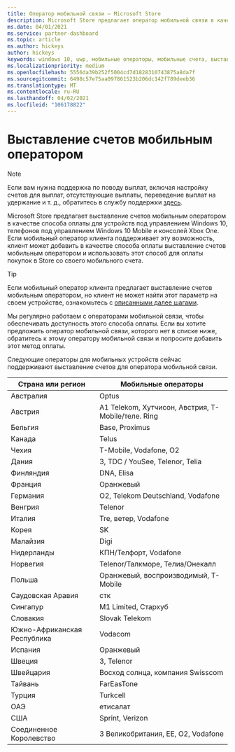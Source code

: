 ```yaml
---
title: Оператор мобильной связи — Microsoft Store
description: Microsoft Store предлагает оператор мобильной связи в качестве метода оплаты для мобильных операторов, которые поддерживают эту возможность.
ms.date: 04/01/2021
ms.service: partner-dashboard
ms.topic: article
ms.author: hickeys
author: hickeys
keywords: windows 10, uwp, мобильные операторы, мобильные счета, выставление счетов мобильным оператором
ms.localizationpriority: medium
ms.openlocfilehash: 5556da39b252f5004cd7d1828310743875a8da7f
ms.sourcegitcommit: 6498c57e75aa097861523b206dc142f789deeb36
ms.translationtype: MT
ms.contentlocale: ru-RU
ms.lasthandoff: 04/02/2021
ms.locfileid: "106178822"
---
```

# <a name="mobile-operator-billing"></a>Выставление счетов мобильным оператором

> [!NOTE]
> Если вам нужна поддержка по поводу выплат, включая настройку счетов для выплат, отсутствующие выплаты, переведение выплат на удержание и т. д., обратитесь в службу поддержки [здесь](https://developer.microsoft.com/windows/support).

Microsoft Store предлагает выставление счетов мобильным оператором в качестве способа оплаты для устройств под управлением Windows 10, телефонов под управлением Windows 10 Mobile и консолей Xbox One. Если мобильный оператор клиента поддерживает эту возможность, клиент может добавить в качестве способа оплаты выставление счетов мобильным оператором и использовать этот способ для оплаты покупок в Store со своего мобильного счета.

> [!TIP]
>  Если мобильный оператор клиента предлагает выставление счетов мобильным оператором, но клиент не может найти этот параметр на своем устройстве, ознакомьтесь с [описанными далее шагами](https://support.microsoft.com/instantanswers/b25d6dd6-fb8b-3710-1e13-4d30eb01b51f).

Мы регулярно работаем с операторами мобильной связи, чтобы обеспечивать доступность этого способа оплаты. Если вы хотите предложить оператор мобильной связи, которого нет в списке ниже, обратитесь к этому оператору мобильной связи и попросите добавить этот метод оплаты.

Следующие операторы для мобильных устройств сейчас поддерживают выставление счетов для оператора мобильной связи.

| Страна или регион       | Мобильные операторы                                        |
|----------------------|---------------------------------------------------------|
| Австралия            | Optus                                                   |
| Австрия              | A1 Telekom, Хутчисон, Австрия, T-Mobile/теле. Ring  |
| Бельгия              | Base, Proximus                                          |
| Канада               | Telus                                                   |
| Чехия              | T-Mobile, Vodafone, O2                                  |
| Дания              | 3, TDC / YouSee, Telenor, Telia                         |
| Финляндия              | DNA, Elisa                                              |
| Франция               | Оранжевый                                                  |
| Германия              | O2, Telekom Deutschland, Vodafone                       |
| Венгрия              | Telenor                                                 |
| Италия                | Tre, ветер, Vodafone                                     |
| Корея                | SK                                              |
| Малайзия             | Digi                                                    |
| Нидерланды          | КПН/Телфорт, Vodafone                                 |
| Норвегия               | Telenor/Талкморе, Телиа/Онекалл                     |
| Польша               | Оранжевый, воспроизводимый, T-Mobile                                  |
| Саудовская Аравия         | стк                                                     |
| Сингапур            | M1 Limited, Стархуб                                     |
| Словакия             | Slovak Telekom                                          |
| Южно-Африканская Республика         | Vodacom                                                 |
| Испания                | Оранжевый                                                  |
| Швеция               | 3, Telenor                                              |
| Швейцария          | Восход солнца, компания Swisscom                                       |
| Тайвань               | FarEasTone                                              |
| Турция               | Turkcell                                                |
| ОАЭ | етисалат                                                |
| США        | Sprint, Verizon                                         |
| Соединенное Королевство       | 3 Великобритания, EE, O2, Vodafone                                 |
